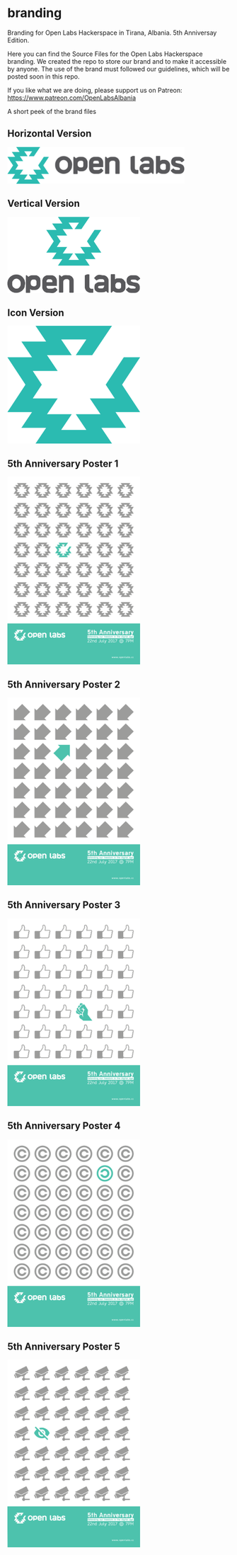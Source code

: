 # branding
Branding for Open Labs Hackerspace in Tirana, Albania. 5th Anniversay Edition.

Here you can find the Source Files for the Open Labs Hackerspace branding. We created the repo to store our brand and to make it accessible by anyone. The use of the brand must followed our guidelines, which will be posted soon in this repo.

If you like what we are doing, please support us on Patreon: https://www.patreon.com/OpenLabsAlbania

A short peek of the brand files

## Horizontal Version

<img src="https://raw.githubusercontent.com/OpenLabsHackerspace/branding/master/PNG/horizontal_color.png" width="400" height="83">
 
## Vertical Version

<img src="https://raw.githubusercontent.com/OpenLabsHackerspace/branding/master/PNG/vertical_color.png" width="300" height="172">

## Icon Version

<img src="https://raw.githubusercontent.com/OpenLabsHackerspace/branding/master/PNG/icon_color.png" width="300" height="266">

## 5th Anniversary Poster 1

<img src="https://raw.githubusercontent.com/OpenLabsHackerspace/branding/master/5th%20Anniversary/Poster/PNG/Poster_1.png" width="300" height="424">

## 5th Anniversary Poster 2

<img src="https://raw.githubusercontent.com/OpenLabsHackerspace/branding/master/5th%20Anniversary/Poster/PNG/Poster_2.png" width="300" height="424">

## 5th Anniversary Poster 3

<img src="https://raw.githubusercontent.com/OpenLabsHackerspace/branding/master/5th%20Anniversary/Poster/PNG/Poster_3.png" width="300" height="424">

## 5th Anniversary Poster 4

<img src="https://raw.githubusercontent.com/OpenLabsHackerspace/branding/master/5th%20Anniversary/Poster/PNG/Poster_4.png" width="300" height="424">

## 5th Anniversary Poster 5

<img src="https://raw.githubusercontent.com/OpenLabsHackerspace/branding/master/5th%20Anniversary/Poster/PNG/Poster_5.png" width="300" height="424">
